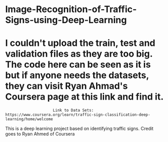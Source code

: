 # Image-Recognition-of-Traffic-Signs-using-Deep-Learning

# I couldn't upload the train, test and validation files as they are too big. The code here can be seen as it is but if anyone needs the datasets, they can visit Ryan Ahmad's Coursera page at this link and find it.
                         
                         Link to Data Sets: https://www.coursera.org/learn/traffic-sign-classification-deep-learning/home/welcome
                         
This is a deep learning project based on identifying traffic signs. Credit goes to Ryan Ahmed of Coursera

